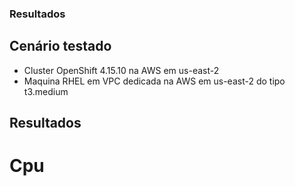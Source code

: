 ### Resultados
## Cenário testado
- Cluster OpenShift 4.15.10 na AWS em us-east-2
- Maquina RHEL em VPC dedicada na AWS em us-east-2 do tipo t3.medium

## Resultados
# Cpu

